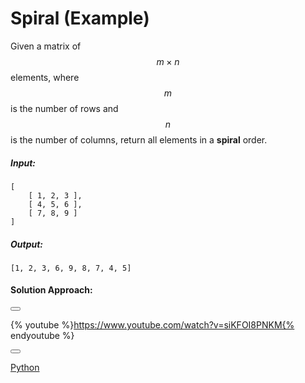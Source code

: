 # Spiral (Example)

Given a matrix of $$m\times n$$ elements, where $$m$$ is the number of rows and $$n$$ is the number of columns, return all elements in a **spiral** order.

<!--sec data-title="Example" data-id="example" data-show=true ces-->
##### Input:
```
[
    [ 1, 2, 3 ],
    [ 4, 5, 6 ],
    [ 7, 8, 9 ]
]
```

##### Output:

```
[1, 2, 3, 6, 9, 8, 7, 4, 5]
```

#### Solution Approach:

<button class="section" target="solapproach" show="Show solution approach" hide="Hide solution approach"></button>

<!--endsec-->

<!--sec data-title="Solution Approach" data-id="solapproach" data-show=false data-nopdf=true ces-->

{% youtube %}https://www.youtube.com/watch?v=siKFOI8PNKM{% endyoutube %}

<!--endsec-->

<button class="section" target="solution" show="Show solution" hide="Hide solution"></button>

<!--sec data-title="Solution" data-id="solution" data-show=false ces-->

[Python](https://github.com/zafartahirov/blog/tree/solutions/arrays/primer/spiral/python)

<!--endsec-->